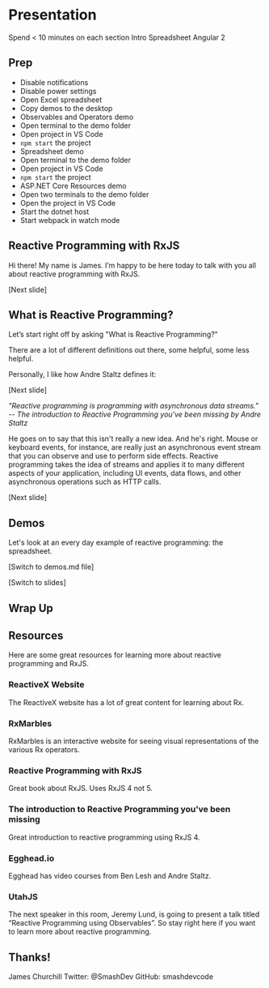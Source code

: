 
# Presentation

Spend < 10 minutes on each section
  Intro
  Spreadsheet
  Angular 2

## Prep

* Disable notifications
* Disable power settings
* Open Excel spreadsheet
* Copy demos to the desktop
* Observables and Operators demo
 * Open terminal to the demo folder
 * Open project in VS Code
 * `npm start` the project
* Spreadsheet demo
 * Open terminal to the demo folder
 * Open project in VS Code
 * `npm start` the project
* ASP.NET Core Resources demo
 * Open two terminals to the demo folder
 * Open the project in VS Code
 * Start the dotnet host
 * Start webpack in watch mode

## Reactive Programming with RxJS

Hi there! My name is James. I’m happy to be here today to talk with you all about reactive programming with RxJS.

[Next slide]

## What is Reactive Programming?

Let’s start right off by asking "What is Reactive Programming?"

There are a lot of different definitions out there, some helpful, some less helpful.

Personally, I like how Andre Staltz defines it:

[Next slide]

_"Reactive programming is programming with asynchronous data streams." -- The introduction to Reactive Programming you've been missing by Andre Staltz_

He goes on to say that this isn't really a new idea. And he's right. Mouse or keyboard events, for instance, are really just an asynchronous event stream that you can observe and use to perform side effects. Reactive programming takes the idea of streams and applies it to many different aspects of your application, including UI events, data flows, and other asynchronous operations such as HTTP calls.

[Next slide]

## Demos

Let's look at an every day example of reactive programming: the spreadsheet.

[Switch to demos.md file]

[Switch to slides]

## Wrap Up

## Resources

Here are some great resources for learning more about reactive programming and RxJS.

### ReactiveX Website

The ReactiveX website has a lot of great content for learning about Rx.

### RxMarbles

RxMarbles is an interactive website for seeing visual representations of the various Rx operators.

### Reactive Programming with RxJS

Great book about RxJS. Uses RxJS 4 not 5.

### The introduction to Reactive Programming you've been missing

Great introduction to reactive programming using RxJS 4.

### Egghead.io

Egghead has video courses from Ben Lesh and Andre Staltz.

### UtahJS

The next speaker in this room, Jeremy Lund, is going to present a talk titled “Reactive Programming using Observables”. So stay right here if you want to learn more about reactive programming.

## Thanks!

James Churchill
Twitter: @SmashDev
GitHub: smashdevcode
